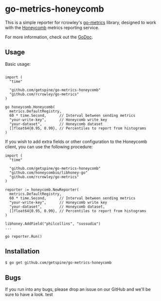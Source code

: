 go-metrics-honeycomb
====================

This is a simple reporter for rcrowley's
[go-metrics](https://github.com/rcrowley/go-metrics) library, designed to work
with the [Honeycomb](https://honeycomb.io/) metrics reporting service.

For more information, check out the [GoDoc](https://godoc.org/github.com/getspine/go-metrics-honeycomb).

Usage
-----

Basic usage:

```golang

import (
  "time"

  "github.com/getspine/go-metrics-honeycomb"
  "github.com/rcrowley/go-metrics"
)

go honeycomb.Honeycomb(
  metrics.DefaultRegistry,
  60 * time.Second,      // Interval between sending metrics
  "your-write-key",      // Honeycomb write key
  "your-dataset",        // Honeycomb dataset
  []float64{0.95, 0.99}, // Percentiles to report from histograms
)
```

If you wish to add extra fields or other configuration to the Honeycomb client, you
can use the following procedure:

```golang
import (
  "time"

  "github.com/getspine/go-metrics-honeycomb"
  "github.com/honeycombio/libhoney-go"
  "github.com/rcrowley/go-metrics"
)

reporter := honeycomb.NewReporter(
  metrics.DefaultRegistry,
  60 * time.Second,      // Interval between sending metrics
  "your-write-key",      // Honeycomb write key
  "your-dataset",        // Honeycomb dataset,
  []float64{0.95, 0.99}, // Percentiles to report from histograms
)

libhoney.AddField("philcollins", "sussudio")
...

go reporter.Run()
```

Installation
------------

```bash
$ go get github.com/getspine/go-metrics-honeycomb
```

Bugs
----

If you run into any bugs, please drop an issue on our GitHub and we'll be sure
to have a look.
test
